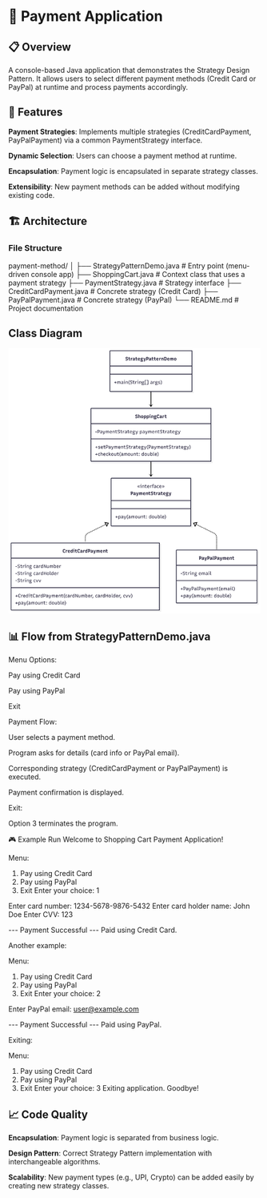# 🛒 Payment Application

## 📋 Overview

A console-based Java application that demonstrates the Strategy Design Pattern.
It allows users to select different payment methods (Credit Card or PayPal) at runtime and process payments accordingly.

## 🚀 Features

**Payment Strategies**: Implements multiple strategies (CreditCardPayment, PayPalPayment) via a common PaymentStrategy interface.

**Dynamic Selection**: Users can choose a payment method at runtime.

**Encapsulation**: Payment logic is encapsulated in separate strategy classes.

**Extensibility**: New payment methods can be added without modifying existing code.

## 🏗️ Architecture

### File Structure

payment-method/
│
├── StrategyPatternDemo.java # Entry point (menu-driven console app)
├── ShoppingCart.java # Context class that uses a payment strategy
├── PaymentStrategy.java # Strategy interface
├── CreditCardPayment.java # Concrete strategy (Credit Card)
├── PayPalPayment.java # Concrete strategy (PayPal)
└── README.md # Project documentation

## Class Diagram

<img src="ClassDiagram.png">

## 📊 Flow from StrategyPatternDemo.java

Menu Options:

Pay using Credit Card

Pay using PayPal

Exit

Payment Flow:

User selects a payment method.

Program asks for details (card info or PayPal email).

Corresponding strategy (CreditCardPayment or PayPalPayment) is executed.

Payment confirmation is displayed.

Exit:

Option 3 terminates the program.

🎮 Example Run
Welcome to Shopping Cart Payment Application!

Menu:

1. Pay using Credit Card
2. Pay using PayPal
3. Exit
   Enter your choice: 1

Enter card number: 1234-5678-9876-5432
Enter card holder name: John Doe
Enter CVV: 123

--- Payment Successful ---
Paid using Credit Card.

Another example:

Menu:

1. Pay using Credit Card
2. Pay using PayPal
3. Exit
   Enter your choice: 2

Enter PayPal email: user@example.com

--- Payment Successful ---
Paid using PayPal.

Exiting:

Menu:

1. Pay using Credit Card
2. Pay using PayPal
3. Exit
   Enter your choice: 3
   Exiting application. Goodbye!

## 📈 Code Quality

**Encapsulation**: Payment logic is separated from business logic.

**Design Pattern**: Correct Strategy Pattern implementation with interchangeable algorithms.

**Scalability**: New payment types (e.g., UPI, Crypto) can be added easily by creating new strategy classes.
